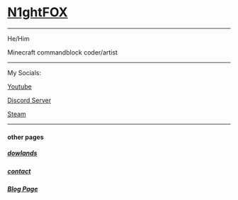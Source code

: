 # [N1ghtFOX](https://n1ght-f0x.github.io/N1ght/)


---


He/Him

Minecraft commandblock coder/artist


---

My Socials:

[Youtube](https://youtube.com/@_PNR_?si=1V8Yj38AlhJKLlVY)


[Discord Server](https://discord.com/invite/HhdkVjWrSc)


[Steam](https://steamcommunity.com/profiles/76561198036147172)




---


#### other pages
##### [dowlands](https://n1ght-f0x.github.io/N1ght/dowlands)
##### [contact](https://n1ght-f0x.github.io/N1ght/contact)
##### [Blog Page](https://n1ght-f0x.github.io/N1ght/blog)
